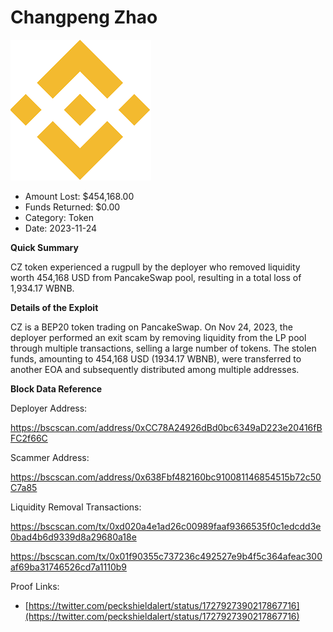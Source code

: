 # Changpeng Zhao
![Changpeng Zhao](/rektimages/Fake-CZ-Token-Rugpull.png)
- Amount Lost: $454,168.00
- Funds Returned: $0.00
- Category: Token
- Date: 2023-11-24

**Quick Summary**

CZ token experienced a rugpull by the deployer who removed liquidity worth 454,168 USD from PancakeSwap pool, resulting in a total loss of 1,934.17 WBNB.

  


 **Details of the Exploit**

CZ is a BEP20 token trading on PancakeSwap. On Nov 24, 2023, the deployer performed an exit scam by removing liquidity from the LP pool through multiple transactions, selling a large number of tokens. The stolen funds, amounting to 454,168 USD (1934.17 WBNB), were transferred to another EOA and subsequently distributed among multiple addresses.

  


 **Block Data Reference**

Deployer Address:

https://bscscan.com/address/0xCC78A24926dBd0bc6349aD223e20416fBFC2f66C

  


Scammer Address:

https://bscscan.com/address/0x638Fbf482160bc910081146854515b72c50C7a85

  


Liquidity Removal Transactions:

https://bscscan.com/tx/0xd020a4e1ad26c00989faaf9366535f0c1edcdd3e0bad4b6d9339d8a29680a18e

https://bscscan.com/tx/0x01f90355c737236c492527e9b4f5c364afeac300af69ba31746526cd7a1110b9


Proof Links:
- [https://twitter.com/peckshieldalert/status/1727927390217867716](https://twitter.com/peckshieldalert/status/1727927390217867716)


